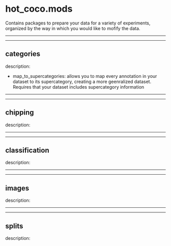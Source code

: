 # hot_coco.mods
Contains packages to prepare your data for a variety of experiments, organized by the way in which you would like to mofify the data.

---
---

## categories
description: 
- map_to_supercategories: allows you to map every annotation in your dataset to its supercategory, creating a more geenralized dataset. Requires that your dataset includes supercategory information

---
---

## chipping
description:

---
---

## classification
description:

---
---

## images
description:

---
---

## splits
description:



